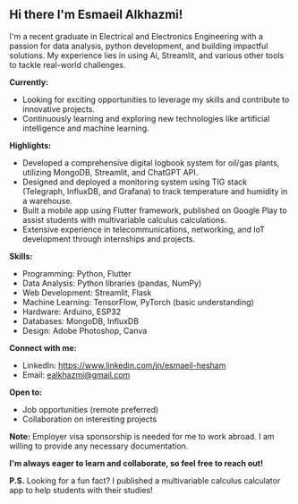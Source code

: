 ## Hi there  I'm Esmaeil Alkhazmi!

I'm a recent graduate in Electrical and Electronics Engineering with a passion for data analysis, python development, and building impactful solutions. My experience lies in using Ai, Streamlit, and various other tools to tackle real-world challenges.

**Currently:**

* Looking for exciting opportunities to leverage my skills and contribute to innovative projects.
* Continuously learning and exploring new technologies like artificial intelligence and machine learning.

**Highlights:**

* Developed a comprehensive digital logbook system for oil/gas plants, utilizing MongoDB, Streamlit, and ChatGPT API.
* Designed and deployed a monitoring system using TIG stack (Telegraph, InfluxDB, and Grafana) to track temperature and humidity in a warehouse.
* Built a mobile app using Flutter framework, published on Google Play to assist students with multivariable calculus calculations.
* Extensive experience in telecommunications, networking, and IoT development through internships and projects.

**Skills:**

* Programming: Python, Flutter
* Data Analysis: Python libraries (pandas, NumPy)
* Web Development: Streamlit, Flask
* Machine Learning: TensorFlow, PyTorch (basic understanding)
* Hardware: Arduino, ESP32
* Databases: MongoDB, InfluxDB
* Design: Adobe Photoshop, Canva

**Connect with me:**

* LinkedIn: https://www.linkedin.com/in/esmaeil-hesham
* Email: ealkhazmi@gmail.com


**Open to:**

* Job opportunities (remote preferred)
* Collaboration on interesting projects

**Note:** Employer visa sponsorship is needed for me to work abroad. I am willing to provide any necessary documentation.

**I'm always eager to learn and collaborate, so feel free to reach out!**

**P.S.** Looking for a fun fact? I published a multivariable calculus calculator app to help students with their studies!
